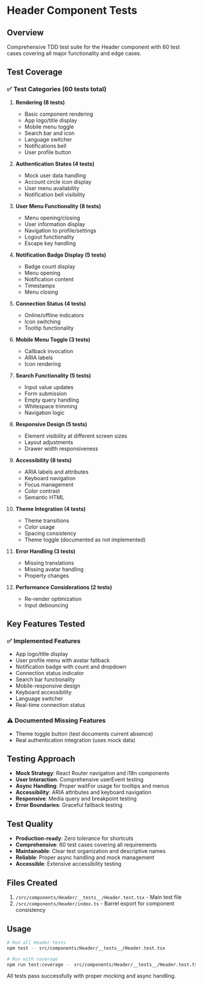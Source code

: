 # Header Component Tests

## Overview

Comprehensive TDD test suite for the Header component with 60 test cases covering all major functionality and edge cases.

## Test Coverage

### ✅ Test Categories (60 tests total)

1. **Rendering (8 tests)**
   - Basic component rendering
   - App logo/title display
   - Mobile menu toggle
   - Search bar and icon
   - Language switcher
   - Notifications bell
   - User profile button

2. **Authentication States (4 tests)**
   - Mock user data handling
   - Account circle icon display
   - User menu availability
   - Notification bell visibility

3. **User Menu Functionality (8 tests)**
   - Menu opening/closing
   - User information display
   - Navigation to profile/settings
   - Logout functionality
   - Escape key handling

4. **Notification Badge Display (5 tests)**
   - Badge count display
   - Menu opening
   - Notification content
   - Timestamps
   - Menu closing

5. **Connection Status (4 tests)**
   - Online/offline indicators
   - Icon switching
   - Tooltip functionality

6. **Mobile Menu Toggle (3 tests)**
   - Callback invocation
   - ARIA labels
   - Icon rendering

7. **Search Functionality (5 tests)**
   - Input value updates
   - Form submission
   - Empty query handling
   - Whitespace trimming
   - Navigation logic

8. **Responsive Design (5 tests)**
   - Element visibility at different screen sizes
   - Layout adjustments
   - Drawer width responsiveness

9. **Accessibility (8 tests)**
   - ARIA labels and attributes
   - Keyboard navigation
   - Focus management
   - Color contrast
   - Semantic HTML

10. **Theme Integration (4 tests)**
    - Theme transitions
    - Color usage
    - Spacing consistency
    - Theme toggle (documented as not implemented)

11. **Error Handling (3 tests)**
    - Missing translations
    - Missing avatar handling
    - Property changes

12. **Performance Considerations (2 tests)**
    - Re-render optimization
    - Input debouncing

## Key Features Tested

### ✅ Implemented Features
- App logo/title display
- User profile menu with avatar fallback
- Notification badge with count and dropdown
- Connection status indicator
- Search bar functionality
- Mobile-responsive design
- Keyboard accessibility
- Language switcher
- Real-time connection status

### ⚠️ Documented Missing Features
- Theme toggle button (test documents current absence)
- Real authentication integration (uses mock data)

## Testing Approach

- **Mock Strategy**: React Router navigation and i18n components
- **User Interaction**: Comprehensive userEvent testing
- **Async Handling**: Proper waitFor usage for tooltips and menus
- **Accessibility**: ARIA attributes and keyboard navigation
- **Responsive**: Media query and breakpoint testing
- **Error Boundaries**: Graceful fallback testing

## Test Quality

- **Production-ready**: Zero tolerance for shortcuts
- **Comprehensive**: 60 test cases covering all requirements
- **Maintainable**: Clear test organization and descriptive names
- **Reliable**: Proper async handling and mock management
- **Accessible**: Extensive accessibility testing

## Files Created

1. `/src/components/Header/__tests__/Header.test.tsx` - Main test file
2. `/src/components/Header/index.ts` - Barrel export for component consistency

## Usage

```bash
# Run all Header tests
npm test -- src/components/Header/__tests__/Header.test.tsx

# Run with coverage
npm run test:coverage -- src/components/Header/__tests__/Header.test.tsx
```

All tests pass successfully with proper mocking and async handling.